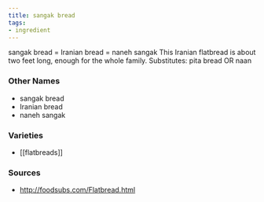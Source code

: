 ```yaml
---
title: sangak bread
tags:
- ingredient
---
```

sangak bread = Iranian bread = naneh sangak This Iranian flatbread is about two feet long, enough for the whole family. Substitutes: pita bread OR naan

### Other Names

* sangak bread
* Iranian bread
* naneh sangak

### Varieties

* [[flatbreads]]

### Sources
* http://foodsubs.com/Flatbread.html
